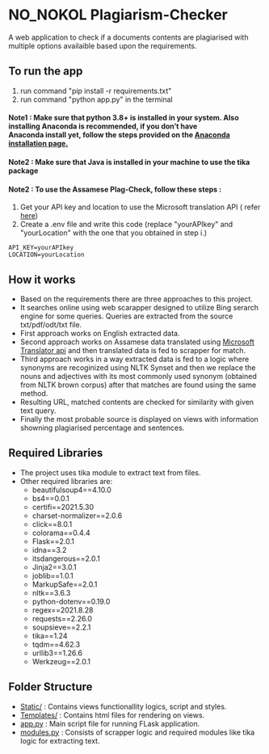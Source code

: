 # NO_NOKOL Plagiarism-Checker

A web application to check if a documents contents are plagiarised with multiple options availaible based upon the requirements.

## To run the app

1. run command "pip install -r requirements.txt"
2. run command "python app.py" in the terminal

#### Note1 : Make sure that python 3.8+ is installed in your system. Also installing Anaconda is recommended, if you don’t have &nbsp; &nbsp; &nbsp; &nbsp; &nbsp; &nbsp; &nbsp; &nbsp; &nbsp;  Anaconda install yet, follow the steps provided on the [Anaconda installation page.](https://docs.anaconda.com/anaconda/install/windows/)

#### Note2 : Make sure that Java is installed in your machine to use the tika package

#### Note2 : To use the Assamese Plag-Check, follow these steps :

1. Get your API key and location to use the Microsoft translation API ( refer [here](https://azure.microsoft.com/en-in/services/cognitive-services/translator/))
2. Create a .env file and write this code (replace "yourAPIkey" and "yourLocation" with the one that you obtained in step i.)

```
API_KEY=yourAPIkey
LOCATION=yourLocation
```

## How it works

- Based on the requirements there are three approaches to this project.
- It searches online using web scarapper designed to utilize Bing serarch engine for some queries. Queries are extracted from the source txt/pdf/odt/txt file.
- First approach works on English extracted data.
- Second approach works on Assamese data translated using [Microsoft Translator api](https://docs.microsoft.com/en-us/azure/cognitive-services/translator/quickstart-translator?tabs=python#translate-text) and then translated data is fed to scrapper for match.
- Third approach works in a way extracted data is fed to a logic where synonyms are recoginized using NLTK Synset and then we replace the nouns and adjectives with its most commonly used synonym (obtained from NLTK brown corpus) after that matches are found using the same method.
- Resulting URL, matched contents are checked for similarity with given text query.
- Finally the most probable source is displayed on views with information showning plagiarised percentage and sentences.

## Required Libraries

- The project uses tika module to extract text from files.
- Other required libraries are:
  - beautifulsoup4==4.10.0
  - bs4==0.0.1
  - certifi==2021.5.30
  - charset-normalizer==2.0.6
  - click==8.0.1
  - colorama==0.4.4
  - Flask==2.0.1
  - idna==3.2
  - itsdangerous==2.0.1
  - Jinja2==3.0.1
  - joblib==1.0.1
  - MarkupSafe==2.0.1
  - nltk==3.6.3
  - python-dotenv==0.19.0
  - regex==2021.8.28
  - requests==2.26.0
  - soupsieve==2.2.1
  - tika==1.24
  - tqdm==4.62.3
  - urllib3==1.26.6
  - Werkzeug==2.0.1

## Folder Structure

- [Static/](https://github.com/Reckon77/no_nokol/tree/main/static) : Contains views functionallity logics, script and styles.
- [Templates/](https://github.com/Reckon77/no_nokol/tree/main/templates) : Contains html files for rendering on views.
- [app.py](https://github.com/Reckon77/no_nokol/blob/main/app.py) : Main script file for running FLask application.
- [modules.py](https://github.com/Reckon77/no_nokol/blob/main/modules.py) : Consists of scrapper logic and required modules like tika logic for extracting text.

